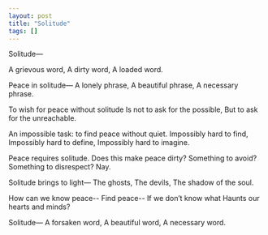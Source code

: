 ```yaml
---
layout: post
title: "Solitude"
tags: []
---
```


Solitude—

A grievous word,
A dirty word,
A loaded word.

Peace in solitude—
A lonely phrase,
A beautiful phrase,
A necessary phrase.

To wish for peace without solitude
Is not to ask for the possible,
But to ask for the unreachable.

An impossible task: to find peace without quiet.
Impossibly hard to find,
Impossibly hard to define,
Impossibly hard to imagine.
  
Peace requires solitude.
Does this make peace dirty?
Something to avoid?
Something to disrespect?
Nay.

Solitude brings to light—
The ghosts,
The devils,
The shadow of the soul.

How can we know peace--
Find peace--
If we don’t know what
Haunts our hearts and minds?

Solitude—
A forsaken word,
A beautiful word,
A necessary word.